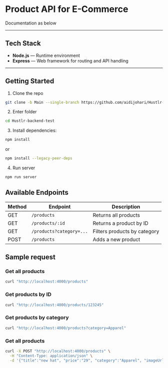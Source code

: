 # Product API for E-Commerce

Documentation as below

---

## Tech Stack

- **Node.js** — Runtime environment  
- **Express** — Web framework for routing and API handling

---

## Getting Started

1. Clone the repo  
```bash
git clone -b Main --single-branch https://github.com/aidijohari/Hustlr-backend-test.git
```
2. Enter folder
```bash
cd Hustlr-backend-test
``` 
3. Install dependencies:
```bash
npm install
```
or
```bash
npm install --legacy-peer-deps
```
4. Run server
```bash
npm run server
```

## Available Endpoints
| Method | Endpoint                 | Description                      |
|--------|--------------------------|----------------------------------|
| GET    | `/products`              | Returns all products             |
| GET    | `/products/:id`          | Returns a product by ID          |
| GET    | `/products?category=...` | Filters products by category     |
| POST   | `/products`              | Adds a new product               |

## Sample request
### Get all products
```bash
curl "http://localhost:4000/products"
```
### Get products by ID
```bash
curl "http://localhost:4000/products/123245"
```
### Get products by category
```bash
curl "http://localhost:4000/products?category=Apparel"
```
### Get all products
```bash
curl -X POST "http://localhost:4000/products" \
  -H "Content-Type: application/json" \
  -d '{"title":"new hat", "price":"29", "category":"Apparel", "imageUrl":"/1.png", "description":"nice shiny hat"}'
```


